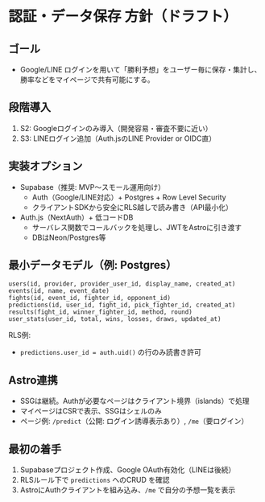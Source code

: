 # 認証・データ保存 方針（ドラフト）

## ゴール
- Google/LINE ログインを用いて「勝利予想」をユーザー毎に保存・集計し、勝率などをマイページで共有可能にする。

## 段階導入
1. S2: Googleログインのみ導入（開発容易・審査不要に近い）
2. S3: LINEログイン追加（Auth.jsのLINE Provider or OIDC直）

## 実装オプション
- Supabase（推奨: MVP〜スモール運用向け）
  - Auth（Google/LINE対応）+ Postgres + Row Level Security
  - クライアントSDKから安全にRLS越しで読み書き（API最小化）
- Auth.js（NextAuth）+ 低コードDB
  - サーバレス関数でコールバックを処理し、JWTをAstroに引き渡す
  - DBはNeon/Postgres等

## 最小データモデル（例: Postgres）
```
users(id, provider, provider_user_id, display_name, created_at)
events(id, name, event_date)
fights(id, event_id, fighter_id, opponent_id)
predictions(id, user_id, fight_id, pick_fighter_id, created_at)
results(fight_id, winner_fighter_id, method, round)
user_stats(user_id, total, wins, losses, draws, updated_at)
```
RLS例:
- `predictions.user_id = auth.uid()` の行のみ読書き許可

## Astro連携
- SSGは継続。Authが必要なページはクライアント境界（islands）で処理
- マイページはCSRで表示、SSGはシェルのみ
- ページ例: `/predict`（公開: ログイン誘導表示あり）, `/me`（要ログイン）

## 最初の着手
1) Supabaseプロジェクト作成、Google OAuth有効化（LINEは後続）
2) RLSルール下で `predictions` へのCRUD を確認
3) AstroにAuthクライアントを組み込み、`/me` で自分の予想一覧を表示


